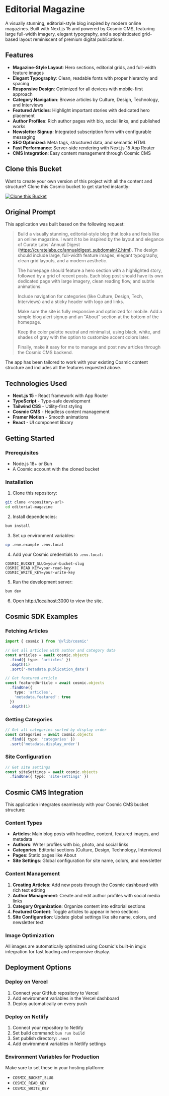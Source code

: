 <!-- README_START -->
# Editorial Magazine

A visually stunning, editorial-style blog inspired by modern online magazines. Built with Next.js 15 and powered by Cosmic CMS, featuring large full-width imagery, elegant typography, and a sophisticated grid-based layout reminiscent of premium digital publications.

## Features

- **Magazine-Style Layout**: Hero sections, editorial grids, and full-width feature images
- **Elegant Typography**: Clean, readable fonts with proper hierarchy and spacing
- **Responsive Design**: Optimized for all devices with mobile-first approach
- **Category Navigation**: Browse articles by Culture, Design, Technology, and Interviews
- **Featured Articles**: Highlight important stories with dedicated hero placement
- **Author Profiles**: Rich author pages with bio, social links, and published works
- **Newsletter Signup**: Integrated subscription form with configurable messaging
- **SEO Optimized**: Meta tags, structured data, and semantic HTML
- **Fast Performance**: Server-side rendering with Next.js 15 App Router
- **CMS Integration**: Easy content management through Cosmic CMS

## Clone this Bucket

Want to create your own version of this project with all the content and structure? Clone this Cosmic bucket to get started instantly:

[![Clone this Bucket](https://img.shields.io/badge/Clone%20this%20Bucket-4F46E5?style=for-the-badge&logo=cosmic&logoColor=white)](https://app.cosmic-staging.com/projects/new?clone_bucket=blog-production-25b13250-5226-11f0-aae9-09031bc70a69)

## Original Prompt

This application was built based on the following request:

> Build a visually stunning, editorial-style blog that looks and feels like an online magazine. I want it to be inspired by the layout and elegance of Curate Labs' Annual Digest (https://curatelabs.co/annualdigest_subdomain/2.html). The design should include large, full-width feature images, elegant typography, clean grid layouts, and a modern aesthetic.
>
> The homepage should feature a hero section with a highlighted story, followed by a grid of recent posts. Each blog post should have its own dedicated page with large imagery, clean reading flow, and subtle animations.
>
> Include navigation for categories (like Culture, Design, Tech, Interviews) and a sticky header with logo and links.
>
> Make sure the site is fully responsive and optimized for mobile. Add a simple blog alert signup and an "About" section at the bottom of the homepage.
>
> Keep the color palette neutral and minimalist, using black, white, and shades of gray with the option to customize accent colors later.
>
> Finally, make it easy for me to manage and post new articles through the Cosmic CMS backend.

The app has been tailored to work with your existing Cosmic content structure and includes all the features requested above.

## Technologies Used

- **Next.js 15** - React framework with App Router
- **TypeScript** - Type-safe development
- **Tailwind CSS** - Utility-first styling
- **Cosmic CMS** - Headless content management
- **Framer Motion** - Smooth animations
- **React** - UI component library

## Getting Started

### Prerequisites

- Node.js 18+ or Bun
- A Cosmic account with the cloned bucket

### Installation

1. Clone this repository:
```bash
git clone <repository-url>
cd editorial-magazine
```

2. Install dependencies:
```bash
bun install
```

3. Set up environment variables:
```bash
cp .env.example .env.local
```

4. Add your Cosmic credentials to `.env.local`:
```env
COSMIC_BUCKET_SLUG=your-bucket-slug
COSMIC_READ_KEY=your-read-key
COSMIC_WRITE_KEY=your-write-key
```

5. Run the development server:
```bash
bun dev
```

6. Open [http://localhost:3000](http://localhost:3000) to view the site.

## Cosmic SDK Examples

### Fetching Articles
```typescript
import { cosmic } from '@/lib/cosmic'

// Get all articles with author and category data
const articles = await cosmic.objects
  .find({ type: 'articles' })
  .depth(1)
  .sort('-metadata.publication_date')

// Get featured article
const featuredArticle = await cosmic.objects
  .findOne({ 
    type: 'articles',
    'metadata.featured': true 
  })
  .depth(1)
```

### Getting Categories
```typescript
// Get all categories sorted by display order
const categories = await cosmic.objects
  .find({ type: 'categories' })
  .sort('metadata.display_order')
```

### Site Configuration
```typescript
// Get site settings
const siteSettings = await cosmic.objects
  .findOne({ type: 'site-settings' })
```

## Cosmic CMS Integration

This application integrates seamlessly with your Cosmic CMS bucket structure:

### Content Types
- **Articles**: Main blog posts with headline, content, featured images, and metadata
- **Authors**: Writer profiles with bio, photo, and social links
- **Categories**: Editorial sections (Culture, Design, Technology, Interviews)
- **Pages**: Static pages like About
- **Site Settings**: Global configuration for site name, colors, and newsletter

### Content Management
1. **Creating Articles**: Add new posts through the Cosmic dashboard with rich text editing
2. **Author Management**: Create and edit author profiles with social media links
3. **Category Organization**: Organize content into editorial sections
4. **Featured Content**: Toggle articles to appear in hero sections
5. **Site Configuration**: Update global settings like site name, colors, and newsletter text

### Image Optimization
All images are automatically optimized using Cosmic's built-in imgix integration for fast loading and responsive display.

## Deployment Options

### Deploy on Vercel
1. Connect your GitHub repository to Vercel
2. Add environment variables in the Vercel dashboard
3. Deploy automatically on every push

### Deploy on Netlify
1. Connect your repository to Netlify
2. Set build command: `bun run build`
3. Set publish directory: `.next`
4. Add environment variables in Netlify settings

### Environment Variables for Production
Make sure to set these in your hosting platform:
- `COSMIC_BUCKET_SLUG`
- `COSMIC_READ_KEY`
- `COSMIC_WRITE_KEY`
<!-- README_END -->